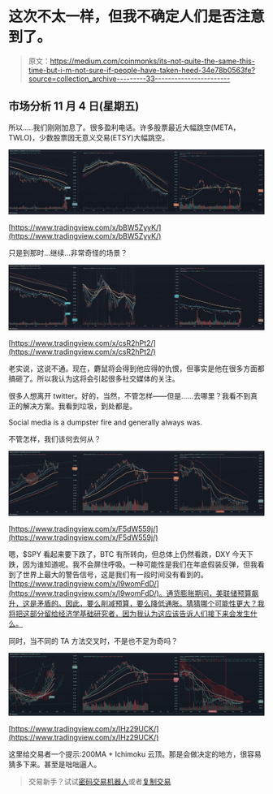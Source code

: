 # 这次不太一样，但我不确定人们是否注意到了。

> 原文：<https://medium.com/coinmonks/its-not-quite-the-same-this-time-but-i-m-not-sure-if-people-have-taken-heed-34e78b0563fe?source=collection_archive---------33----------------------->

## 市场分析 11 月 4 日(星期五)

所以…..我们刚刚加息了。很多盈利电话。许多股票最近大幅跳空(META，TWLO)，少数股票因无意义交易(ETSY)大幅跳空。

![](img/97fe9c82b6c64502a359aff63fbbbf83.png)

[https://www.tradingview.com/x/bBW5ZyyK/](https://www.tradingview.com/x/bBW5ZyyK/)

只是到那时…继续…非常奇怪的场景？

![](img/a94c8dffa7fb33e7b9e43be5ad3b8655.png)

[https://www.tradingview.com/x/csR2hPt2/](https://www.tradingview.com/x/csR2hPt2/)

老实说，这说不通。现在，麝鼠将会得到他应得的仇恨，但事实是他在很多方面都搞砸了。所以我认为这将会引起很多社交媒体的关注。

很多人想离开 twitter。好的，当然，不管怎样——但是……去哪里？我看不到真正的解决方案。我看到垃圾，到处都是。

Social media is a dumpster fire and generally always was.

不管怎样，我们该何去何从？

![](img/9222806ecfc8d0f0d4a66bf68338d89f.png)

[https://www.tradingview.com/x/F5dW559j/](https://www.tradingview.com/x/F5dW559j/)

嗯，$SPY 看起来要下跌了，BTC 有所转向，但总体上仍然看跌，DXY 今天下跌，因为谁知道呢。我不会屏住呼吸。一种可能性是我们在年底假装反弹，但我看到了世界上最大的警告信号，这是我们有一段时间没有看到的。[https://www.tradingview.com/x/l9womFdD/](https://www.tradingview.com/x/l9womFdD/)。通货膨胀期间，美联储预算飙升，这是矛盾的。因此，要么削减预算，要么降低通胀。猜猜哪个可能性更大？我将把这部分留给经济学基础研究者，因为我认为这应该告诉人们接下来会发生什么。

同时，当不同的 TA 方法交叉时，不是也不足为奇吗？

![](img/a432df532819d0fc173a05d39b8fae75.png)

[https://www.tradingview.com/x/IHz29UCK/](https://www.tradingview.com/x/IHz29UCK/)

这里给交易者一个提示:200MA + Ichimoku 云顶。那是会做决定的地方，很容易猜多下来。甚至是咄咄逼人。

> 交易新手？试试[密码交易机器人](/coinmonks/crypto-trading-bot-c2ffce8acb2a)或者[复制交易](/coinmonks/top-10-crypto-copy-trading-platforms-for-beginners-d0c37c7d698c)